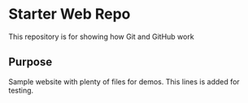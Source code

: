 # Starter Web Repo

This repository is for showing how Git and GitHub work

## Purpose

Sample website with plenty of files for demos.
This lines is added for testing.
